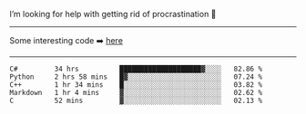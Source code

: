 I’m looking for help with getting rid of procrastination 🤔

-----

Some interesting code :arrow_right: [here](https://github.com/zhen8838/playground)

-----

<!--START_SECTION:waka-->
```text
C#         34 hrs          ████████████████████▓░░░░   82.86 % 
Python     2 hrs 58 mins   █▓░░░░░░░░░░░░░░░░░░░░░░░   07.24 % 
C++        1 hr 34 mins    █░░░░░░░░░░░░░░░░░░░░░░░░   03.82 % 
Markdown   1 hr 4 mins     ▓░░░░░░░░░░░░░░░░░░░░░░░░   02.62 % 
C          52 mins         ▓░░░░░░░░░░░░░░░░░░░░░░░░   02.13 % 
```
<!--END_SECTION:waka-->

<!--
**zhen8838/zhen8838** is a ✨ _special_ ✨ repository because its `README.md` (this file) appears on your GitHub profile.

Here are some ideas to get you started:

- 🔭 I’m currently working on ...
- 🌱 I’m currently learning ...
- 👯 I’m looking to collaborate on ...
 ...
- 💬 Ask me about ...
- 📫 How to reach me: ...
- 😄 Pronouns: ...
- ⚡ Fun fact: ...
-->
